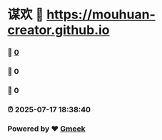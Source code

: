 # 谋欢 :link: https://mouhuan-creator.github.io 
### :page_facing_up: [0](https://mouhuan-creator.github.io/tag.html) 
### :speech_balloon: 0 
### :hibiscus: 0 
### :alarm_clock: 2025-07-17 18:38:40 
### Powered by :heart: [Gmeek](https://github.com/Meekdai/Gmeek)
